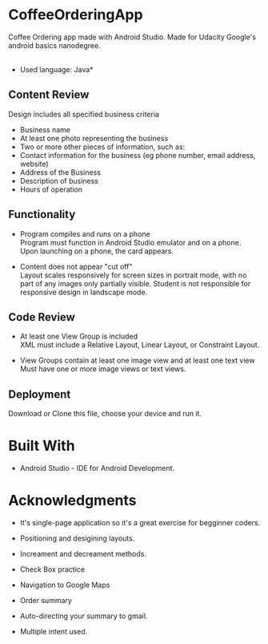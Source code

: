 # CoffeeOrderingApp

Coffee Ordering app made with Android Studio. Made for Udacity Google's android basics nanodegree.<br />
<br />
* Used language: Java*

## Content Review
Design includes all specified business criteria <br />

* Business name
* At least one photo representing the business
* Two or more other pieces of information, such as:
* Contact information for the business (eg phone number, email address, website)
* Address of the Business
* Description of business
* Hours of operation

## Functionality 
* Program compiles and runs on a phone <br/>
Program must function in Android Studio emulator and on a phone. Upon launching on a phone, the card appears. <br />

* Content does not appear "cut off"  <br />
Layout scales responsively for screen sizes in portrait mode, with no part of any images only partially visible. Student is not responsible for responsive design in landscape mode.

## Code Review
* At least one View Group is included <br />
XML must include a Relative Layout, Linear Layout, or Constraint Layout. <br />

* View Groups contain at least one image view and at least one text view <br />
Must have one or more image views or text views.
 
## Deployment
Download or Clone this file, choose your device and run it.

# Built With
* Android Studio - IDE for Android Development.

# Acknowledgments

* It's single-page application so it's a great exercise for begginner coders.

* Positioning and desigining layouts. <br />
* Increament and decreament methods. <br />
* Check Box practice <br />
* Navigation to Google Maps <br />
* Order summary <br />
* Auto-directing your summary to gmail. <br />
* Multiple intent used. <br />
